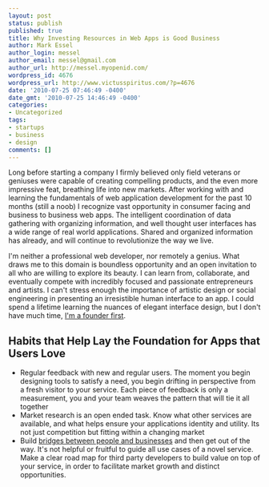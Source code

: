 ```yaml
---
layout: post
status: publish
published: true
title: Why Investing Resources in Web Apps is Good Business
author: Mark Essel
author_login: messel
author_email: messel@gmail.com
author_url: http://messel.myopenid.com/
wordpress_id: 4676
wordpress_url: http://www.victusspiritus.com/?p=4676
date: '2010-07-25 07:46:49 -0400'
date_gmt: '2010-07-25 14:46:49 -0400'
categories:
- Uncategorized
tags:
- startups
- business
- design
comments: []
---
```

<p>Long before starting a company I firmly believed only field veterans or geniuses were capable of creating compelling products, and the even more impressive feat, breathing life into new markets. After working with and learning the fundamentals of web application development for the past 10 months (still a noob) I recognize vast opportunity in consumer facing and business to business web apps. The intelligent coordination of data gathering with organizing information, and well thought user interfaces has a wide range of real world applications. Shared and organized information has already, and will continue to revolutionize the way we live.</p>
<p>I'm neither a professional web developer, nor remotely a genius. What draws me to this domain is boundless opportunity and an open invitation to all who are willing to explore its beauty. I can learn from, collaborate, and eventually compete with incredibly focused and passionate entrepreneurs and artists. I can't stress enough the importance of artistic design or social engineering in presenting an irresistible human interface to an app. I could spend a lifetime learning the nuances of elegant interface design, but I don't have much time, <a href="http://victusfate.github.io/victusspiritus/uncategorized/2010/07/14/im-a-founder-first/">I'm a founder first</a>.</p>
<h2>Habits that Help Lay the Foundation for Apps that Users Love</h2>
<ul>
<li>Regular feedback with new and regular users. The moment you begin designing tools to satisfy a need, you begin drifting in perspective from a fresh visitor to your service. Each piece of feedback is only a measurement, you and your team weaves the pattern that will tie it all together</li>
<li>Market research is an open ended task. Know what other services are available, and what helps ensure your applications identity and utility. Its not just competition but fitting within a changing market</li>
<li>Build <a href="http://victusfate.github.io/victusspiritus/uncategorized/2010/04/12/connect-islands-of-value-then-get-out-of-the-way-2/">bridges between people and businesses</a> and then get out of the way. It's not helpful or fruitful to guide all use cases of a novel service. Make a clear road map for third party developers to build value on top of your service, in order to facilitate market growth and distinct opportunities.</li>
</ul>
